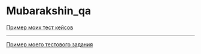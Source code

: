 # Mubarakshin_qa
[Пример моих тест кейсов](https://docs.google.com/spreadsheets/d/1mDF9l-uWvzCzhjTZ-mYDJvVyRAqSH8FVUFeqjLzMoy8/edit#gid=306401338)

---

[Пример моего тестового задания](https://docs.google.com/spreadsheets/d/1M8-MmqO3JiidLoDzLiqBpqTgIL1Lt3sZPjmsKWlQc0M/edit#gid=0)